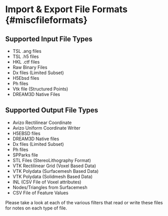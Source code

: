 Import & Export File Formats {#miscfileformats}
=======

## Supported Input File Types
+ TSL .ang files
+ TSL .h5 files
+ HKL .ctf files
+ Raw Binary Files
+ Dx files (Limited Subset)
+ H5Ebsd files
+ Ph files
+ Vtk file (Structured Points)
+ DREAM3D Native Files



## Supported Output File Types
+ Avizo Rectilinear Coordinate
+ Avizo Uniform Coordinate Writer
+ H5EBSD files
+ DREAM3D Native files
+ Dx files (Limited Subset)
+ Ph files
+ SPParks file
+ STL Files (StereoLithography Format)
+ VTK Rectilinear Grid (Voxel Based Data)
+ VTK Polydata (Surfacemesh Based Data)
+ VTK Polydata (Solidmesh Based Data)
+ INL (CSV File of Voxel attributes)
+ Nodes/Triangles from Surfacemesh
+ CSV File of Feature Values

Please take a look at each of the various filters that read or write these files for notes on each type of file.

